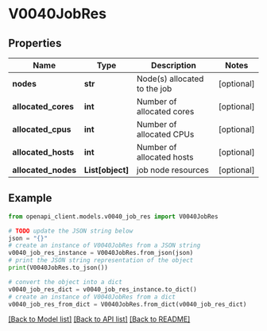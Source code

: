 # V0040JobRes


## Properties

Name | Type | Description | Notes
------------ | ------------- | ------------- | -------------
**nodes** | **str** | Node(s) allocated to the job | [optional] 
**allocated_cores** | **int** | Number of allocated cores | [optional] 
**allocated_cpus** | **int** | Number of allocated CPUs | [optional] 
**allocated_hosts** | **int** | Number of allocated hosts | [optional] 
**allocated_nodes** | **List[object]** | job node resources | [optional] 

## Example

```python
from openapi_client.models.v0040_job_res import V0040JobRes

# TODO update the JSON string below
json = "{}"
# create an instance of V0040JobRes from a JSON string
v0040_job_res_instance = V0040JobRes.from_json(json)
# print the JSON string representation of the object
print(V0040JobRes.to_json())

# convert the object into a dict
v0040_job_res_dict = v0040_job_res_instance.to_dict()
# create an instance of V0040JobRes from a dict
v0040_job_res_from_dict = V0040JobRes.from_dict(v0040_job_res_dict)
```
[[Back to Model list]](../README.md#documentation-for-models) [[Back to API list]](../README.md#documentation-for-api-endpoints) [[Back to README]](../README.md)


